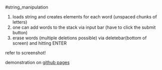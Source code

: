 #string_manipulation

1. loads string and creates elements for each word (unspaced chunks of letters)
2. one can add words to the stack via input bar (have to click the submit button)
3. erase words (multiple deletions possible) via deletebar(bottom of screen) and hitting ENTER

refer to screenshot!

demonstration on [github pages](https://sherhy.github.io/a2z_w1_str_manipulation/)
